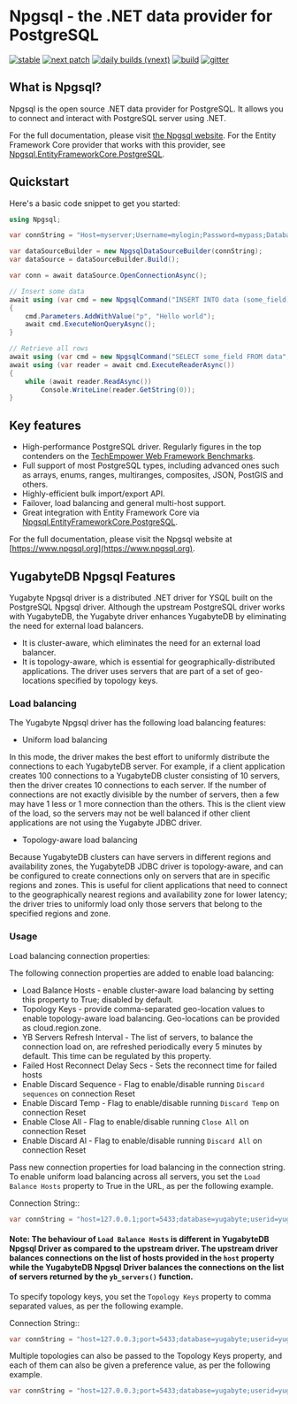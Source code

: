 # Npgsql - the .NET data provider for PostgreSQL

[![stable](https://img.shields.io/nuget/v/Npgsql.svg?label=stable)](https://www.nuget.org/packages/Npgsql/)
[![next patch](https://img.shields.io/myget/npgsql/v/npgsql.svg?label=next%20patch)](https://www.myget.org/feed/npgsql/package/nuget/Npgsql)
[![daily builds (vnext)](https://img.shields.io/myget/npgsql-vnext/v/npgsql.svg?label=vnext)](https://www.myget.org/feed/npgsql-vnext/package/nuget/Npgsql)
[![build](https://github.com/npgsql/npgsql/actions/workflows/build.yml/badge.svg)](https://github.com/npgsql/npgsql/actions/workflows/build.yml)
[![gitter](https://img.shields.io/badge/gitter-join%20chat-brightgreen.svg)](https://gitter.im/npgsql/npgsql)

## What is Npgsql?

Npgsql is the open source .NET data provider for PostgreSQL. It allows you to connect and interact with PostgreSQL server using .NET.

For the full documentation, please visit [the Npgsql website](https://www.npgsql.org). For the Entity Framework Core provider that works with this provider, see [Npgsql.EntityFrameworkCore.PostgreSQL](https://github.com/npgsql/efcore.pg).

## Quickstart

Here's a basic code snippet to get you started:

```csharp
using Npgsql;

var connString = "Host=myserver;Username=mylogin;Password=mypass;Database=mydatabase";

var dataSourceBuilder = new NpgsqlDataSourceBuilder(connString);
var dataSource = dataSourceBuilder.Build();

var conn = await dataSource.OpenConnectionAsync();

// Insert some data
await using (var cmd = new NpgsqlCommand("INSERT INTO data (some_field) VALUES (@p)", conn))
{
    cmd.Parameters.AddWithValue("p", "Hello world");
    await cmd.ExecuteNonQueryAsync();
}

// Retrieve all rows
await using (var cmd = new NpgsqlCommand("SELECT some_field FROM data", conn))
await using (var reader = await cmd.ExecuteReaderAsync())
{
    while (await reader.ReadAsync())
        Console.WriteLine(reader.GetString(0));
}
```

## Key features

* High-performance PostgreSQL driver. Regularly figures in the top contenders on the [TechEmpower Web Framework Benchmarks](https://www.techempower.com/benchmarks/).
* Full support of most PostgreSQL types, including advanced ones such as arrays, enums, ranges, multiranges, composites, JSON, PostGIS and others.
* Highly-efficient bulk import/export API.
* Failover, load balancing and general multi-host support.
* Great integration with Entity Framework Core via [Npgsql.EntityFrameworkCore.PostgreSQL](https://www.nuget.org/packages/Npgsql.EntityFrameworkCore.PostgreSQL).

For the full documentation, please visit the Npgsql website at [https://www.npgsql.org](https://www.npgsql.org).

## YugabyteDB Npgsql Features


Yugabyte Npgsql driver is a distributed .NET driver for YSQL built on the PostgreSQL Npgsql driver. Although the upstream PostgreSQL driver works with YugabyteDB, the Yugabyte driver enhances YugabyteDB by eliminating the need for external load balancers.

* It is cluster-aware, which eliminates the need for an external load balancer.
* It is topology-aware, which is essential for geographically-distributed applications. The driver uses servers that are part of a set of geo-locations specified by topology keys.

### Load balancing

The Yugabyte Npgsql driver has the following load balancing features:

* Uniform load balancing

In this mode, the driver makes the best effort to uniformly distribute the connections to each YugabyteDB server. For example, if a client application creates 100 connections to a YugabyteDB cluster consisting of 10 servers, then the driver creates 10 connections to each server. If the number of connections are not exactly divisible by the number of servers, then a few may have 1 less or 1 more connection than the others. This is the client view of the load, so the servers may not be well balanced if other client applications are not using the Yugabyte JDBC driver.

* Topology-aware load balancing

Because YugabyteDB clusters can have servers in different regions and availability zones, the YugabyteDB JDBC driver is topology-aware, and can be configured to create connections only on servers that are in specific regions and zones. This is useful for client applications that need to connect to the geographically nearest regions and availability zone for lower latency; the driver tries to uniformly load only those servers that belong to the specified regions and zone.

### Usage

Load balancing connection properties:

The following connection properties are added to enable load balancing:

* Load Balance Hosts - enable cluster-aware load balancing by setting this property to True; disabled by default.
* Topology Keys - provide comma-separated geo-location values to enable topology-aware load balancing. Geo-locations can be provided as cloud.region.zone.
* YB Servers Refresh Interval - The list of servers, to balance the connection load on, are refreshed periodically every 5 minutes by default. This time can be regulated by this property.
* Failed Host Reconnect Delay Secs - Sets the reconnect time for failed hosts
* Enable Discard Sequence - Flag to enable/disable running `Discard sequences` on connection Reset
* Enable Discard Temp - Flag to enable/disable running `Discard Temp` on connection Reset
* Enable Close All - Flag to enable/disable running `Close All` on connection Reset
* Enable Discard Al - Flag to enable/disable running `Discard All` on connection Reset

Pass new connection properties for load balancing in the connection string. To enable uniform load balancing across all servers, you set the `Load Balance Hosts` property to True in the URL, as per the following example.

Connection String::

```csharp
var connString = "host=127.0.0.1;port=5433;database=yugabyte;userid=yugabyte;password=yugsbyte;Load Balance Hosts=true;Timeout=0";
```

#### Note: The behaviour of `Load Balance Hosts` is different in YugabyteDB Npgsql Driver as compared to the upstream driver. The upstream driver balances connections on the list of hosts provided in the `host` property while the YugabyteDB Npgsql Driver balances the connections on the list of servers returned by the `yb_servers()` function.

To specify topology keys, you set the `Topology Keys` property to comma separated values, as per the following example.

Connection String::

```csharp
var connString = "host=127.0.0.3;port=5433;database=yugabyte;userid=yugabyte;password=yugsbyte;Load Balance Hosts=true;Timeout=0;Topology Keys=cloud.region.zone";
```

Multiple topologies can also be passed to the Topology Keys property, and each of them can also be given a preference value, as per the following example.

```csharp
var connString = "host=127.0.0.3;port=5433;database=yugabyte;userid=yugabyte;password=yugsbyte;Load Balance Hosts=true;Timeout=0;Topology Keys=cloud1.region1.zone1:1,cloud2.region2.zone2:2";
```